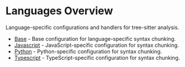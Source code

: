 # Languages Overview

Language-specific configurations and handlers for tree-sitter analysis.

- [Base](base.md) - Base configuration for language-specific syntax chunking.
- [Javascript](javascript.md) - JavaScript-specific configuration for syntax chunking.
- [Python](python.md) - Python-specific configuration for syntax chunking.
- [Typescript](typescript.md) - TypeScript-specific configuration for syntax chunking.
